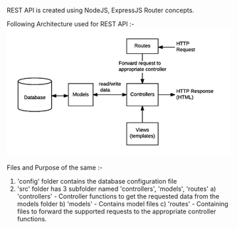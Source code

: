 REST API is created using NodeJS, ExpressJS Router concepts.

Following Architecture used for REST API :-
![alt text](mvc_express.png "Title")

Files and Purpose of the same :-
1) 'config' folder contains the database configuration file
2) 'src' folder has 3 subfolder named 'controllers', 'models', 'routes'
     a) 'controllers' - Controller functions to get the requested data from the models folder
     b) 'models' - Contains model files
     c) 'routes' - Containing files to forward the supported requests to the appropriate controller    
        functions.